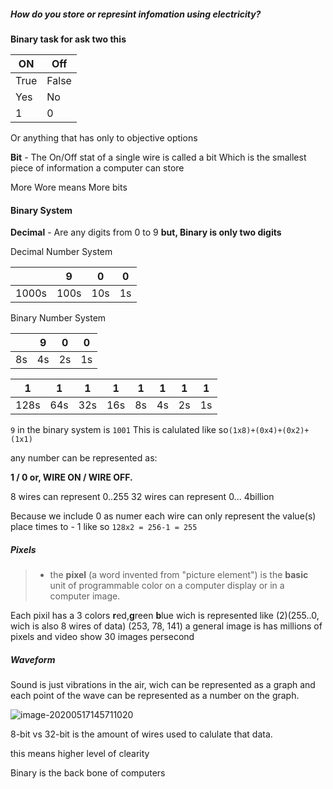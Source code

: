 ##### How do you store or represint infomation using electricity?

**Binary task for ask two this** 

| ON   | Off   |
| ---- | ----- |
| True | False |
| Yes  | No    |
| 1    | 0     |

Or anything that has only to objective options

**Bit** - The On/Off stat of a single wire is called a bit Which is the smallest piece of information a computer can store

More Wore means More bits

#### Binary System

**Decimal** - Are any digits from 0  to 9 **but, Binary is only two digits**

Decimal Number System			

|       | 9    | 0    | 0    |
| ----- | ---- | ---- | ---- |
| 1000s | 100s | 10s  | 1s   |

Binary Number System

|      | 9    | 0    | 0    |
| ---- | ---- | ---- | ---- |
| 8s   | 4s   | 2s   | 1s   |

| 1    | 1    | 1    | 1    | 1    | 1    | 1    | 1    |
| ---- | ---- | ---- | ---- | ---- | ---- | ---- | ---- |
| 128s | 64s  | 32s  | 16s  | 8s   | 4s   | 2s   | 1s   |

`9` in the binary system is `1001` This is calulated like so`(1x8)+(0x4)+(0x2)+(1x1)`

any number can be represented as: 

**1 / 0 or, WIRE ON / WIRE OFF.**

8 wires can represent 0..255 32 wires can represent 0... 4billion

Because we include 0 as numer each wire can only represent the value(s) place times to - 1 like so `128x2 = 256-1 = 255` 

##### Pixels

>  -  the **pixel** (a word invented from "picture element") is the **basic** unit of programmable color on a computer display or in a computer image.

Each pixil has a 3 colors **r**ed,**g**reen **b**lue wich is represented like (2)(255..0, wich is also 8 wires of data) (253, 78, 141)  a general image is has millions of pixels and video show 30 images persecond

##### Waveform

Sound is just vibrations in the air, wich can be represented as a graph and each point of the wave can be represented as a number on the graph.

![image-20200517145711020](C:\Users\camer\AppData\Roaming\Typora\typora-user-images\image-20200517145711020.png)

8-bit vs 32-bit is the amount of wires used to calulate that data.

this means higher level of clearity 

Binary is the back bone of computers